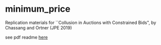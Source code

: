 # minimum_price
Replication materials for ``Collusion in Auctions with Constrained Bids", by Chassang and Ortner (JPE 2019)

see pdf readme [here](https://github.com/sylvaingchassang/minimum_price/blob/master/readme/readme.pdf)
